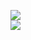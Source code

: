 [![](https://img.shields.io/badge/Made%20With-Github%20Spray-lightgrey.svg?style=for-the-badge&logo=github)](https://github.com/Annihil/github-spray#3943)  
[![](https://i.imgur.com/2DrTn0Z.gif)](https://github.com/Annihil/github-spray)